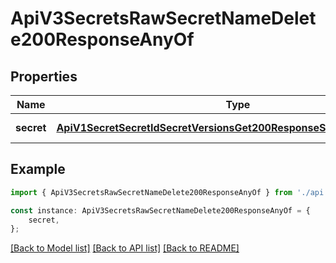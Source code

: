 # ApiV3SecretsRawSecretNameDelete200ResponseAnyOf


## Properties

Name | Type | Description | Notes
------------ | ------------- | ------------- | -------------
**secret** | [**ApiV1SecretSecretIdSecretVersionsGet200ResponseSecretVersionsInner**](ApiV1SecretSecretIdSecretVersionsGet200ResponseSecretVersionsInner.md) |  | [default to undefined]

## Example

```typescript
import { ApiV3SecretsRawSecretNameDelete200ResponseAnyOf } from './api';

const instance: ApiV3SecretsRawSecretNameDelete200ResponseAnyOf = {
    secret,
};
```

[[Back to Model list]](../README.md#documentation-for-models) [[Back to API list]](../README.md#documentation-for-api-endpoints) [[Back to README]](../README.md)
